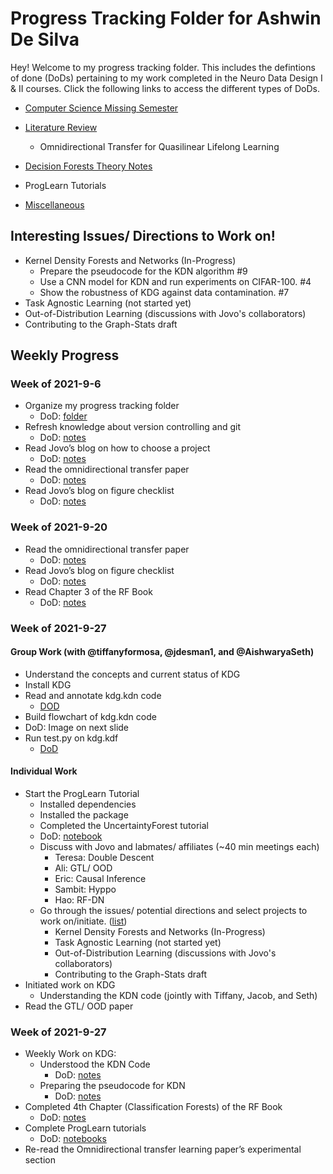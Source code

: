 # Progress Tracking Folder for Ashwin De Silva

Hey! Welcome to my progress tracking folder. This includes the defintions of done (DoDs) pertaining to my work completed in the Neuro Data Design I & II courses. Click the following links to access the different types of DoDs. 

* [Computer Science Missing Semester](https://github.com/NeuroDataDesign/ProgLearn_2021-2022/tree/main/Ashwin_De_Silva/Computer%20Science%20Missing%20Semester) 
* [Literature Review](https://github.com/Laknath1996/ProgLearn_2021-2022/tree/main/Ashwin_De_Silva/Decision%20Forests%20Theory%20Notes)
    * Omnidirectional Transfer for Quasilinear Lifelong Learning

* [Decision Forests Theory Notes](https://github.com/Laknath1996/ProgLearn_2021-2022/tree/main/Ashwin_De_Silva/Decision%20Forests%20Theory%20Notes)

* ProgLearn Tutorials

* [Miscellaneous](https://github.com/Laknath1996/ProgLearn_2021-2022/tree/main/Ashwin_De_Silva/Miscellaneous)


## Interesting Issues/ Directions to Work on!

* Kernel Density Forests and Networks (In-Progress)
    * Prepare the pseudocode for the KDN algorithm #9
    * Use a CNN model for KDN and run experiments on CIFAR-100. #4
    * Show the robustness of KDG against data contamination. #7
* Task Agnostic Learning (not started yet)
* Out-of-Distribution Learning (discussions with Jovo's collaborators)
* Contributing to the Graph-Stats draft

## Weekly Progress

### Week of 2021-9-6

* Organize my progress tracking folder 
    * DoD: [folder](https://github.com/NeuroDataDesign/ProgLearn_2021-2022/tree/main/Ashwin_De_Silva)
* Refresh knowledge about version controlling and git
    * DoD: [notes](https://github.com/NeuroDataDesign/ProgLearn_2021-2022/blob/main/Ashwin_De_Silva/Computer%20Science%20Missing%20Semester/version_controlling_systems.md)
* Read Jovo’s blog on how to choose a project
    * DoD: [notes](https://github.com/NeuroDataDesign/ProgLearn_2021-2022/blob/main/Ashwin_De_Silva/Miscellaneous/How%20to%20Choose%20a%20Project%3F.md)
* Read the omnidirectional transfer paper
    * DoD: [notes](https://github.com/NeuroDataDesign/ProgLearn_2021-2022/blob/main/Ashwin_De_Silva/Literature%20Review/VogelsteinDeyHelm2021.md)
* Read Jovo’s blog on figure checklist
    * DoD: [notes](https://github.com/NeuroDataDesign/ProgLearn_2021-2022/blob/main/Ashwin_De_Silva/Miscellaneous/Figure%20Checklist.md)

### Week of 2021-9-20

* Read the omnidirectional transfer paper
    * DoD: [notes](https://github.com/NeuroDataDesign/ProgLearn_2021-2022/blob/main/Ashwin_De_Silva/Literature%20Review/VogelsteinDeyHelm2021.ipynb)
* Read Jovo’s blog on figure checklist
    * DoD: [notes](https://github.com/NeuroDataDesign/ProgLearn_2021-2022/blob/main/Ashwin_De_Silva/Miscellaneous/Figure%20Checklist.md)
* Read Chapter 3 of the RF Book
    * DoD: [notes](https://github.com/NeuroDataDesign/ProgLearn_2021-2022/blob/main/Ashwin_De_Silva/Decision%20Forests%20Theory%20Notes/Chapter_3.ipynb)

### Week of 2021-9-27 

#### Group Work (with @tiffanyformosa, @jdesman1, and @AishwaryaSeth)

* Understand the concepts and current status of KDG 
* Install KDG
* Read and annotate kdg.kdn code
    * [DOD](https://github.com/NeuroDataDesign/kdg/blob/ndd21-add_docs/kdg/kdn.py)
* Build flowchart of kdg.kdn code 
* DoD: Image on next slide
* Run test.py on kdg.kdf 
    * [DoD](https://github.com/NeuroDataDesign/ProgLearn_2021-2022/blob/main/Aishwarya_Seth/fiddle/TestingKDF.png)

#### Individual Work

* Start the ProgLearn Tutorial
    * Installed dependencies
    * Installed the package
    * Completed the UncertaintyForest tutorial
    * DoD: [notebook](https://github.com/NeuroDataDesign/ProgLearn_2021-2022/blob/main/Ashwin_De_Silva/ProgLearn%20Tutorials/UncertaintyForest.ipynb)
    * Discuss with Jovo and labmates/ affiliates (~40 min meetings each)
        * Teresa: Double Descent 
        * Ali: GTL/ OOD
        * Eric: Causal Inference
        * Sambit: Hyppo
        * Hao: RF-DN
    * Go through the issues/ potential directions and select projects to work on/initiate. ([list](https://github.com/NeuroDataDesign/ProgLearn_2021-2022/tree/main/Ashwin_De_Silva#interesting-issues-directions-to-work-on))
        * Kernel Density Forests and Networks (In-Progress)
        * Task Agnostic Learning (not started yet)
        * Out-of-Distribution Learning (discussions with Jovo's collaborators)
        * Contributing to the Graph-Stats draft
* Initiated work on KDG
    * Understanding the KDN code (jointly with Tiffany, Jacob, and Seth)
* Read the GTL/ OOD paper

### Week of 2021-9-27 

* Weekly Work on KDG:
    * Understood the KDN Code
        * DoD: [notes](https://github.com/NeuroDataDesign/ProgLearn_2021-2022/blob/main/Ashwin_De_Silva/KDG%20Work/KDG%20Code%20Understanding.pdf)
    * Preparing the pseudocode for KDN
        * DoD: [notes](https://github.com/NeuroDataDesign/ProgLearn_2021-2022/blob/main/Ashwin_De_Silva/KDG%20Work/algorithms.pdf)
* Completed 4th Chapter (Classification Forests) of the RF Book
    * DoD: [notes](https://github.com/NeuroDataDesign/ProgLearn_2021-2022/blob/main/Ashwin_De_Silva/Decision%20Forests%20Theory%20Notes/Classification%20Forests.pdf)
* Complete ProgLearn tutorials
    * DoD: [notebooks](https://github.com/NeuroDataDesign/ProgLearn_2021-2022/tree/main/Ashwin_De_Silva/ProgLearn%20Tutorials)
* Re-read the Omnidirectional transfer learning paper’s experimental section








